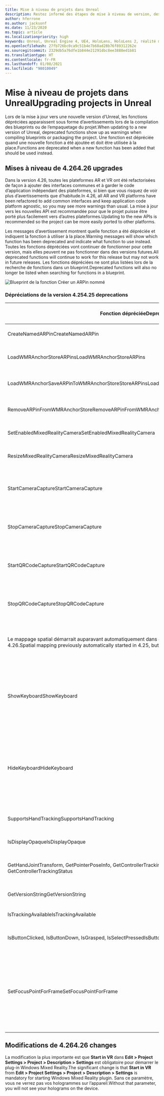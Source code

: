 ```yaml
---
title: Mise à niveau de projets dans Unreal
description: Restez informé des étapes de mise à niveau de version, des modifications de l’API et des dépréciations pour vos projets Unreal.
author: hferrone
ms.author: jacksonf
ms.date: 11/23/2020
ms.topic: article
ms.localizationpriority: high
keywords: Unreal, Unreal Engine 4, UE4, HoloLens, HoloLens 2, réalité mixte, développement, documentation, guides, fonctionnalités, casque de réalité mixte, casque windows mixed reality, casque de réalité virtuelle, portage, mise à niveau
ms.openlocfilehash: 27fb726bc0ca9c51b4e7b68ad28b76f89312262e
ms.sourcegitcommit: 2329db5a76dfe1b844e21291dbc8ee3888ed1b81
ms.translationtype: HT
ms.contentlocale: fr-FR
ms.lasthandoff: 01/08/2021
ms.locfileid: "98010049"
---
```

# <a name="upgrading-projects-in-unreal"></a><span data-ttu-id="369e4-104">Mise à niveau de projets dans Unreal</span><span class="sxs-lookup"><span data-stu-id="369e4-104">Upgrading projects in Unreal</span></span>

<span data-ttu-id="369e4-105">Lors de la mise à jour vers une nouvelle version d’Unreal, les fonctions dépréciées apparaissent sous forme d’avertissements lors de la compilation des blueprints ou de l’empaquetage du projet.</span><span class="sxs-lookup"><span data-stu-id="369e4-105">When updating to a new version of Unreal, deprecated functions show up as warnings when compiling blueprints or packaging the project.</span></span>  <span data-ttu-id="369e4-106">Une fonction est dépréciée quand une nouvelle fonction a été ajoutée et doit être utilisée à la place.</span><span class="sxs-lookup"><span data-stu-id="369e4-106">Functions are deprecated when a new function has been added that should be used instead.</span></span> 

## <a name="426-upgrades"></a><span data-ttu-id="369e4-107">Mises à niveau de 4.26</span><span class="sxs-lookup"><span data-stu-id="369e4-107">4.26 upgrades</span></span>
 
<span data-ttu-id="369e4-108">Dans la version 4.26, toutes les plateformes AR et VR ont été refactorisées de façon à ajouter des interfaces communes et à garder le code d’application indépendant des plateformes, si bien que vous risquez de voir plus d’avertissements que d’habitude.</span><span class="sxs-lookup"><span data-stu-id="369e4-108">In 4.26, all AR and VR platforms have been refactored to add common interfaces and keep application code platform agnostic, so you may see more warnings than usual.</span></span>  <span data-ttu-id="369e4-109">La mise à jour vers les nouvelles API est recommandée pour que le projet puisse être porté plus facilement vers d’autres plateformes.</span><span class="sxs-lookup"><span data-stu-id="369e4-109">Updating to the new APIs is recommended so the project can be more easily ported to other platforms.</span></span>

<span data-ttu-id="369e4-110">Les messages d’avertissement montrent quelle fonction a été dépréciée et indiquent la fonction à utiliser à la place.</span><span class="sxs-lookup"><span data-stu-id="369e4-110">Warning messages will show which function has been deprecated and indicate what function to use instead.</span></span>  <span data-ttu-id="369e4-111">Toutes les fonctions dépréciées vont continuer de fonctionner pour cette version, mais elles peuvent ne pas fonctionner dans des versions futures.</span><span class="sxs-lookup"><span data-stu-id="369e4-111">All deprecated functions will continue to work for this release but may not work in future releases.</span></span>  <span data-ttu-id="369e4-112">Les fonctions dépréciées ne sont plus listées lors de la recherche de fonctions dans un blueprint.</span><span class="sxs-lookup"><span data-stu-id="369e4-112">Deprecated functions will also no longer be listed when searching for functions in a blueprint.</span></span>

![Blueprint de la fonction Créer un ARPin nommé](images/unreal-porting-img-01.png)

### <a name="425-deprecations"></a><span data-ttu-id="369e4-114">Dépréciations de la version 4.25</span><span class="sxs-lookup"><span data-stu-id="369e4-114">4.25 deprecations</span></span>

| <span data-ttu-id="369e4-115">Fonction dépréciée</span><span class="sxs-lookup"><span data-stu-id="369e4-115">Deprecated function</span></span> | <span data-ttu-id="369e4-116">Nouvelle fonction</span><span class="sxs-lookup"><span data-stu-id="369e4-116">New function</span></span> |
| --- | --- |
| <span data-ttu-id="369e4-117">CreateNamedARPin</span><span class="sxs-lookup"><span data-stu-id="369e4-117">CreateNamedARPin</span></span> | ![Blueprint de la fonction Épingler un composant](images/unreal-porting-img-02.png) |
| <span data-ttu-id="369e4-119">LoadWMRAnchorStoreARPins</span><span class="sxs-lookup"><span data-stu-id="369e4-119">LoadWMRAnchorStoreARPins</span></span> | ![Blueprint de la fonction Charger des ARPins à partir du magasin local](images/unreal-porting-img-03.png) |
| <span data-ttu-id="369e4-121">LoadWMRAnchorSaveARPinToWMRAnchorStoreStoreARPins</span><span class="sxs-lookup"><span data-stu-id="369e4-121">LoadWMRAnchorSaveARPinToWMRAnchorStoreStoreARPins</span></span> | ![Blueprint de la fonction Enregistrer un ARPin dans le magasin local](images/unreal-porting-img-04.png) |
| <span data-ttu-id="369e4-123">RemoveARPinFromWMRAnchorStore</span><span class="sxs-lookup"><span data-stu-id="369e4-123">RemoveARPinFromWMRAnchorStore</span></span> | ![Blueprint de la fonction Supprimer un ARPin du magasin local](images/unreal-porting-img-05.png) |
| <span data-ttu-id="369e4-125">SetEnabledMixedRealityCamera</span><span class="sxs-lookup"><span data-stu-id="369e4-125">SetEnabledMixedRealityCamera</span></span> | ![Blueprint de la fonction Activer XRCamera](images/unreal-porting-img-06.png) |
| <span data-ttu-id="369e4-127">ResizeMixedRealityCamera</span><span class="sxs-lookup"><span data-stu-id="369e4-127">ResizeMixedRealityCamera</span></span> | ![Blueprint de la fonction Redimensionner XRCamera](images/unreal-porting-img-07.png) |
| <span data-ttu-id="369e4-129">StartCameraCapture</span><span class="sxs-lookup"><span data-stu-id="369e4-129">StartCameraCapture</span></span> | ![Blueprint de la fonction Activer/désactiver ARCapture pour démarrer la capture avec la caméra](images/unreal-porting-img-08.png) |
| <span data-ttu-id="369e4-131">StopCameraCapture</span><span class="sxs-lookup"><span data-stu-id="369e4-131">StopCameraCapture</span></span> | ![Blueprint de la fonction Activer/désactiver ARCapture pour arrêter la capture avec la caméra](images/unreal-porting-img-09.png) |
| <span data-ttu-id="369e4-133">StartQRCodeCapture</span><span class="sxs-lookup"><span data-stu-id="369e4-133">StartQRCodeCapture</span></span> | ![Blueprint de la fonction Activer/désactiver ARCapture pour démarrer la capture de code QR](images/unreal-porting-img-10.png) |
| <span data-ttu-id="369e4-135">StopQRCodeCapture</span><span class="sxs-lookup"><span data-stu-id="369e4-135">StopQRCodeCapture</span></span> | ![Blueprint de la fonction Activer/désactiver ARCapture pour arrêter la capture de code QR](images/unreal-porting-img-11.png) |
| <span data-ttu-id="369e4-137">Le mappage spatial démarrait auparavant automatiquement dans 4.25, mais il doit maintenant être activé/désactivé dans 4.26.</span><span class="sxs-lookup"><span data-stu-id="369e4-137">Spatial mapping previously automatically started in 4.25, but now needs to be toggled in 4.26.</span></span> | ![Blueprint de la fonction Activer/désactiver ARCapture pour activer le mappage spatial](images/unreal-porting-img-12.png) |
| <span data-ttu-id="369e4-139">ShowKeyboard</span><span class="sxs-lookup"><span data-stu-id="369e4-139">ShowKeyboard</span></span> | <span data-ttu-id="369e4-140">Supprimé dans 4.26, car le clavier s’affiche automatiquement quand un widget de texte reçoit le focus.</span><span class="sxs-lookup"><span data-stu-id="369e4-140">Removed in 4.26 since the keyboard automatically shows when a text widget is focused on.</span></span> |
| <span data-ttu-id="369e4-141">HideKeyboard</span><span class="sxs-lookup"><span data-stu-id="369e4-141">HideKeyboard</span></span> | <span data-ttu-id="369e4-142">Supprimé dans 4.26, car le clavier est masqué automatiquement quand un widget de texte n’a plus le focus.</span><span class="sxs-lookup"><span data-stu-id="369e4-142">Removed in 4.26 since the keyboard will automatically hide when a text widget is unfocused.</span></span> |
| <span data-ttu-id="369e4-143">SupportsHandTracking</span><span class="sxs-lookup"><span data-stu-id="369e4-143">SupportsHandTracking</span></span> | ![Blueprint de la propriété de prise en charge du suivi des mains](images/unreal-porting-img-13.png) |
| <span data-ttu-id="369e4-145">IsDisplayOpaque</span><span class="sxs-lookup"><span data-stu-id="369e4-145">IsDisplayOpaque</span></span> | ![Blueprint de la propriété IsDisplayOpaque](images/unreal-porting-img-14.png) |
| <span data-ttu-id="369e4-147">GetHandJointTransform, GetPointerPoseInfo, GetControllerTrackingStatus</span><span class="sxs-lookup"><span data-stu-id="369e4-147">GetHandJointTransform, GetPointerPoseInfo, GetControllerTrackingStatus</span></span> | ![Blueprint de la fonction Obtenir les données du contrôleur de mouvement](images/unreal-porting-img-15.png) |
| <span data-ttu-id="369e4-149">GetVersionString</span><span class="sxs-lookup"><span data-stu-id="369e4-149">GetVersionString</span></span> | ![Blueprint de la fonction Obtenir la chaîne de version](images/unreal-porting-img-16.png) |
| <span data-ttu-id="369e4-151">IsTrackingAvailable</span><span class="sxs-lookup"><span data-stu-id="369e4-151">IsTrackingAvailable</span></span> | ![Blueprint de la propriété IsTrackingAvailable](images/unreal-porting-img-17.png) |
| <span data-ttu-id="369e4-153">IsButtonClicked, IsButtonDown, IsGrasped, IsSelectPressed</span><span class="sxs-lookup"><span data-stu-id="369e4-153">IsButtonClicked, IsButtonDown, IsGrasped, IsSelectPressed</span></span> | <span data-ttu-id="369e4-154">Utilisez le système d’action d’entrée d’Unreal.</span><span class="sxs-lookup"><span data-stu-id="369e4-154">Use Unreal’s input action system.</span></span> |
| <span data-ttu-id="369e4-155">SetFocusPointForFrame</span><span class="sxs-lookup"><span data-stu-id="369e4-155">SetFocusPointForFrame</span></span> | <span data-ttu-id="369e4-156">Supprimé dans 4.26</span><span class="sxs-lookup"><span data-stu-id="369e4-156">Removed in 4.26.</span></span>  <span data-ttu-id="369e4-157">Était utilisé pour la reprojection lors de la communication à distance, qui prend désormais en charge la reprojection de profondeur.</span><span class="sxs-lookup"><span data-stu-id="369e4-157">Previously used for reprojection when remoting, which now supports depth reprojection.</span></span> |

## <a name="426-changes"></a><span data-ttu-id="369e4-158">Modifications de 4.26</span><span class="sxs-lookup"><span data-stu-id="369e4-158">4.26 changes</span></span>

<span data-ttu-id="369e4-159">La modification la plus importante est que **Start in VR** dans **Edit > Project Settings > Project > Description > Settings** est obligatoire pour démarrer le plug-in Windows Mixed Reality.</span><span class="sxs-lookup"><span data-stu-id="369e4-159">The significant change is that **Start in VR** from **Edit > Project Settings > Project > Description > Settings** is mandatory for starting Windows Mixed Reality plugin.</span></span> <span data-ttu-id="369e4-160">Sans ce paramètre, vous ne verrez pas vos hologrammes sur l’appareil.</span><span class="sxs-lookup"><span data-stu-id="369e4-160">Without that parameter, you will not see your holograms on the device.</span></span>
